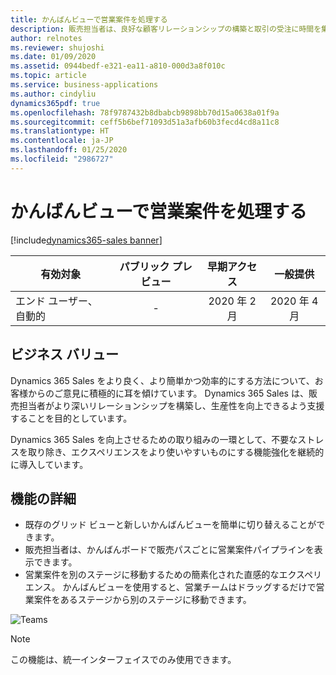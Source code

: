 ```yaml
---
title: かんばんビューで営業案件を処理する
description: 販売担当者は、良好な顧客リレーションシップの構築と取引の受注に時間を集中したいと考えています。 また、関連する情報へのアクセスを迅速に提供しながら、日常的なタスクを迅速かつ直感的に完了するのに役立つツールを求めています。
author: relnotes
ms.reviewer: shujoshi
ms.date: 01/09/2020
ms.assetid: 0944bedf-e321-ea11-a810-000d3a8f010c
ms.topic: article
ms.service: business-applications
ms.author: cindyliu
dynamics365pdf: true
ms.openlocfilehash: 78f9787432b8dbabcb9898bb70d15a0638a01f9a
ms.sourcegitcommit: ceff5b6bef71093d51a3afb60b3fecd4cd8a11c8
ms.translationtype: HT
ms.contentlocale: ja-JP
ms.lasthandoff: 01/25/2020
ms.locfileid: "2986727"
---
```

# <a name="work-with-opportunities-in-the-kanban-view"></a>かんばんビューで営業案件を処理する
[!include[dynamics365-sales banner](../includes/dynamics365-sales.md)]

| 有効対象    |  パブリック プレビュー | 早期アクセス | 一般提供 | 
| ---------- | :----------: |:----------: |:----------: |
|エンド ユーザー、自動的|-|2020 年 2 月| 2020 年 4 月|


## <a name="business-value"></a>ビジネス バリュー
<!-- bv start -->
Dynamics 365 Sales をより良く、より簡単かつ効率的にする方法について、お客様からのご意見に積極的に耳を傾けています。 Dynamics 365 Sales は、販売担当者がより深いリレーションシップを構築し、生産性を向上できるよう支援することを目的としています。 

Dynamics 365 Sales を向上させるための取り組みの一環として、不要なストレスを取り除き、エクスペリエンスをより使いやすいものにする機能強化を継続的に導入しています。 
<!-- bv end -->



## <a name="feature-details"></a>機能の詳細
<!--feature detail start -->
- 既存のグリッド ビューと新しいかんばんビューを簡単に切り替えることができます。
- 販売担当者は、かんばんボードで販売パスごとに営業案件パイプラインを表示できます。 
- 営業案件を別のステージに移動するための簡素化された直感的なエクスペリエンス。 かんばんビューを使用すると、営業チームはドラッグするだけで営業案件をあるステージから別のステージに移動できます。
<!--feature detail end -->


![Teams](media/microsoftteams-image.png "Teams")
<!-- Picture 1 -->

> [!NOTE]
> この機能は、統一インターフェイスでのみ使用できます。







